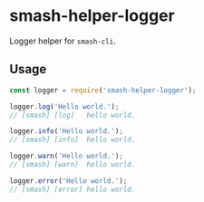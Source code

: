 # smash-helper-logger

Logger helper for `smash-cli`.

## Usage

```javascript
const logger = require('smash-helper-logger');

logger.log('Hello world.');
// [smash] [log]   hello world.

logger.info('Hello world.');
// [smash] [info]  hello world.

logger.warn('Hello world.');
// [smash] [warn]  hello world.

logger.error('Hello world.');
// [smash] [error] hello world.
```
